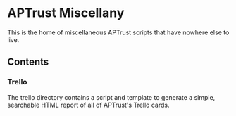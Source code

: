 # APTrust Miscellany

This is the home of miscellaneous APTrust scripts that have nowhere else to
live.

## Contents

### Trello

The trello directory contains a script and template to generate a simple,
searchable HTML report of all of APTrust's Trello cards.
